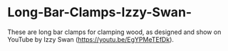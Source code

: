 # Long-Bar-Clamps-Izzy-Swan-
These are long bar clamps for clamping wood, as designed and show on YouTube by Izzy Swan (https://youtu.be/EgYPMeTEfDk).
